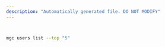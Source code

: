 ```yaml
---
description: "Automatically generated file. DO NOT MODIFY"
---
```


```bash


mgc users list --top "5"

```
